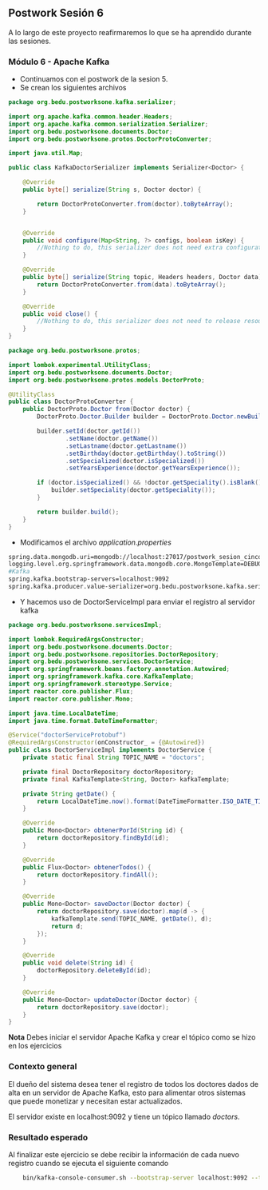 ## Postwork Sesión 6

A lo largo de este proyecto reafirmaremos lo que se ha aprendido durante las sesiones.

### Módulo 6 - Apache Kafka

- Continuamos con el postwork de la sesion 5.
- Se crean los siguientes archivos

```java
package org.bedu.postworksone.kafka.serializer;

import org.apache.kafka.common.header.Headers;
import org.apache.kafka.common.serialization.Serializer;
import org.bedu.postworksone.documents.Doctor;
import org.bedu.postworksone.protos.DoctorProtoConverter;

import java.util.Map;

public class KafkaDoctorSerializer implements Serializer<Doctor> {

    @Override
    public byte[] serialize(String s, Doctor doctor) {

        return DoctorProtoConverter.from(doctor).toByteArray();
    }


    @Override
    public void configure(Map<String, ?> configs, boolean isKey) {
        //Nothing to do, this serializer does not need extra configuration
    }

    @Override
    public byte[] serialize(String topic, Headers headers, Doctor data) {
        return DoctorProtoConverter.from(data).toByteArray();
    }

    @Override
    public void close() {
        //Nothing to do, this serializer does not need to release resources
    }
}
```
```java
package org.bedu.postworksone.protos;

import lombok.experimental.UtilityClass;
import org.bedu.postworksone.documents.Doctor;
import org.bedu.postworksone.protos.models.DoctorProto;

@UtilityClass
public class DoctorProtoConverter {
    public DoctorProto.Doctor from(Doctor doctor) {
        DoctorProto.Doctor.Builder builder = DoctorProto.Doctor.newBuilder();

        builder.setId(doctor.getId())
                .setName(doctor.getName())
                .setLastname(doctor.getLastname())
                .setBirthday(doctor.getBirthday().toString())
                .setSpecialized(doctor.isSpecialized())
                .setYearsExperience(doctor.getYearsExperience());

        if (doctor.isSpecialized() && !doctor.getSpeciality().isBlank()) {
            builder.setSpeciality(doctor.getSpeciality());
        }

        return builder.build();
    }
}

```

- Modificamos el archivo _application.properties_
```bash
spring.data.mongodb.uri=mongodb://localhost:27017/postwork_sesion_cinco
logging.level.org.springframework.data.mongodb.core.MongoTemplate=DEBUG
#Kafka
spring.kafka.bootstrap-servers=localhost:9092
spring.kafka.producer.value-serializer=org.bedu.postworksone.kafka.serializer.KafkaDoctorSerializer
```
- Y hacemos uso de DoctorServiceImpl para enviar el registro al servidor kafka
```java
package org.bedu.postworksone.servicesImpl;

import lombok.RequiredArgsConstructor;
import org.bedu.postworksone.documents.Doctor;
import org.bedu.postworksone.repositories.DoctorRepository;
import org.bedu.postworksone.services.DoctorService;
import org.springframework.beans.factory.annotation.Autowired;
import org.springframework.kafka.core.KafkaTemplate;
import org.springframework.stereotype.Service;
import reactor.core.publisher.Flux;
import reactor.core.publisher.Mono;

import java.time.LocalDateTime;
import java.time.format.DateTimeFormatter;

@Service("doctorServiceProtobuf")
@RequiredArgsConstructor(onConstructor_ = {@Autowired})
public class DoctorServiceImpl implements DoctorService {
    private static final String TOPIC_NAME = "doctors";

    private final DoctorRepository doctorRepository;
    private final KafkaTemplate<String, Doctor> kafkaTemplate;

    private String getDate() {
        return LocalDateTime.now().format(DateTimeFormatter.ISO_DATE_TIME);
    }

    @Override
    public Mono<Doctor> obtenerPorId(String id) {
        return doctorRepository.findById(id);
    }

    @Override
    public Flux<Doctor> obtenerTodos() {
        return doctorRepository.findAll();
    }

    @Override
    public Mono<Doctor> saveDoctor(Doctor doctor) {
        return doctorRepository.save(doctor).map(d -> {
            kafkaTemplate.send(TOPIC_NAME, getDate(), d);
            return d;
        });
    }

    @Override
    public void delete(String id) {
        doctorRepository.deleteById(id);
    }

    @Override
    public Mono<Doctor> updateDoctor(Doctor doctor) {
        return doctorRepository.save(doctor);
    }
}
```

**Nota** Debes iniciar el servidor Apache Kafka y crear el tópico como se hizo en los ejercicios

### Contexto general

El dueño del sistema desea tener el registro de todos los doctores dados de alta en un servidor de Apache Kafka, esto para alimentar otros sistemas que puede monetizar y necesitan estar actualizados.

El servidor existe en localhost:9092 y tiene un tópico llamado _doctors_.

### Resultado esperado

Al finalizar este ejercicio se debe recibir la información de cada nuevo registro cuando se ejecuta el siguiente comando

```bash
    bin/kafka-console-consumer.sh --bootstrap-server localhost:9092 --topic doctors
```
